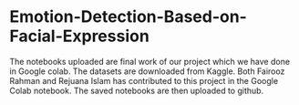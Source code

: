 # Emotion-Detection-Based-on-Facial-Expression

The notebooks uploaded are final work of our project which we have done in Google colab.
The datasets are downloaded from Kaggle.
Both Fairooz Rahman and Rejuana Islam has contributed to this project in the Google Colab notebook.
The saved notebooks are then uploaded to github.
